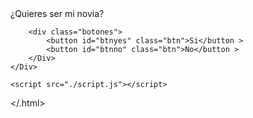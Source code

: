 <html lang="es">

<cabeza>
    <meta charset="UTF-8">
    <meta name="viewport" content="width=device-width, initial-scale=1.0">
    <title>QSMN</title>
    <link rel="stylesheet" href="./stilo.css">
</cabeza>

<cuerpo>
    <div class="contenedor">
        <div class="title">
            ¿Quieres ser mi novia?
        </Div>

        <div class="botones">
            <button id="btnyes" class="btn">Si</button >
            <button id="btnno" class="btn">No</button >
        </Div>
    </Div>

    <script src="./script.js"></script>
</cuerpo>

</.html>
